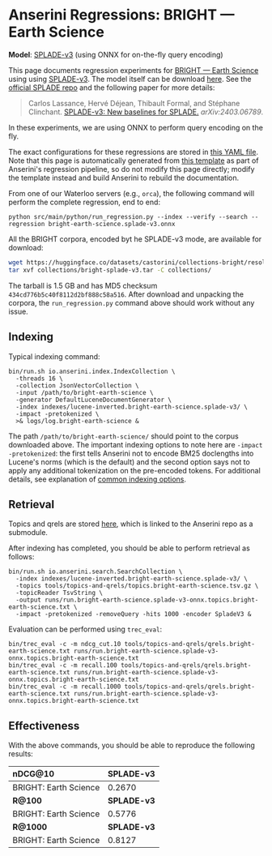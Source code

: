 # Anserini Regressions: BRIGHT &mdash; Earth Science

**Model**: [SPLADE-v3](https://arxiv.org/abs/2403.06789) (using ONNX for on-the-fly query encoding)

This page documents regression experiments for [BRIGHT &mdash; Earth Science](https://brightbenchmark.github.io/) using using [SPLADE-v3](https://arxiv.org/abs/2403.06789).
The model itself can be download [here](https://huggingface.co/naver/splade-v3).
See the [official SPLADE repo](https://github.com/naver/splade) and the following paper for more details:

> Carlos Lassance, Hervé Déjean, Thibault Formal, and Stéphane Clinchant. [SPLADE-v3: New baselines for SPLADE.](https://arxiv.org/abs/2403.06789) _arXiv:2403.06789_.

In these experiments, we are using ONNX to perform query encoding on the fly.

The exact configurations for these regressions are stored in [this YAML file](../../src/main/resources/regression/bright-earth-science.splade-v3.onnx.yaml).
Note that this page is automatically generated from [this template](../../src/main/resources/docgen/templates/bright-earth-science.splade-v3.onnx.template) as part of Anserini's regression pipeline, so do not modify this page directly; modify the template instead and build Anserini to rebuild the documentation.

From one of our Waterloo servers (e.g., `orca`), the following command will perform the complete regression, end to end:

```
python src/main/python/run_regression.py --index --verify --search --regression bright-earth-science.splade-v3.onnx
```

All the BRIGHT corpora, encoded byt he SPLADE-v3 mode, are available for download:

```bash
wget https://huggingface.co/datasets/castorini/collections-bright/resolve/main/bright-splade-v3.tar -P collections/
tar xvf collections/bright-splade-v3.tar -C collections/
```

The tarball is 1.5 GB and has MD5 checksum `434cd776b5c40f8112d2bf888c58a516`.
After download and unpacking the corpora, the `run_regression.py` command above should work without any issue.

## Indexing

Typical indexing command:

```
bin/run.sh io.anserini.index.IndexCollection \
  -threads 16 \
  -collection JsonVectorCollection \
  -input /path/to/bright-earth-science \
  -generator DefaultLuceneDocumentGenerator \
  -index indexes/lucene-inverted.bright-earth-science.splade-v3/ \
  -impact -pretokenized \
  >& logs/log.bright-earth-science &
```

The path `/path/to/bright-earth-science/` should point to the corpus downloaded above.
The important indexing options to note here are `-impact -pretokenized`: the first tells Anserini not to encode BM25 doclengths into Lucene's norms (which is the default) and the second option says not to apply any additional tokenization on the pre-encoded tokens.
For additional details, see explanation of [common indexing options](../../docs/common-indexing-options.md).

## Retrieval

Topics and qrels are stored [here](https://github.com/castorini/anserini-tools/tree/master/topics-and-qrels), which is linked to the Anserini repo as a submodule.

After indexing has completed, you should be able to perform retrieval as follows:

```
bin/run.sh io.anserini.search.SearchCollection \
  -index indexes/lucene-inverted.bright-earth-science.splade-v3/ \
  -topics tools/topics-and-qrels/topics.bright-earth-science.tsv.gz \
  -topicReader TsvString \
  -output runs/run.bright-earth-science.splade-v3-onnx.topics.bright-earth-science.txt \
  -impact -pretokenized -removeQuery -hits 1000 -encoder SpladeV3 &
```

Evaluation can be performed using `trec_eval`:

```
bin/trec_eval -c -m ndcg_cut.10 tools/topics-and-qrels/qrels.bright-earth-science.txt runs/run.bright-earth-science.splade-v3-onnx.topics.bright-earth-science.txt
bin/trec_eval -c -m recall.100 tools/topics-and-qrels/qrels.bright-earth-science.txt runs/run.bright-earth-science.splade-v3-onnx.topics.bright-earth-science.txt
bin/trec_eval -c -m recall.1000 tools/topics-and-qrels/qrels.bright-earth-science.txt runs/run.bright-earth-science.splade-v3-onnx.topics.bright-earth-science.txt
```

## Effectiveness

With the above commands, you should be able to reproduce the following results:

| **nDCG@10**                                                                                                  | **SPLADE-v3**|
|:-------------------------------------------------------------------------------------------------------------|-----------|
| BRIGHT: Earth Science                                                                                        | 0.2670    |
| **R@100**                                                                                                    | **SPLADE-v3**|
| BRIGHT: Earth Science                                                                                        | 0.5776    |
| **R@1000**                                                                                                   | **SPLADE-v3**|
| BRIGHT: Earth Science                                                                                        | 0.8127    |

